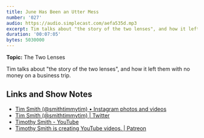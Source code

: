 ```yaml
---
title: June Has Been an Utter Mess
number: '027'
audio: https://audio.simplecast.com/aefa535d.mp3
excerpt: Tim talks about "the story of the two lenses", and how it left them with no money on a business trip.
duration: '00:07:05'
bytes: 5030000
---
```


**Topic:** The Two Lenses

Tim talks about "the story of the two lenses", and how it left them with no money on a business trip.

## Links and Show Notes

- [Tim Smith (@smithtimmytim) • Instagram photos and videos](https://www.instagram.com/smithtimmytim/)
- [Tim Smith (@smithtimmytim) \| Twitter](https://twitter.com/smithtimmytim)
- [Timothy Smith - YouTube](https://www.youtube.com/smithtimmytim)
- [Timothy Smith is creating YouTube videos. \| Patreon](https://www.patreon.com/smithtimmytim)
